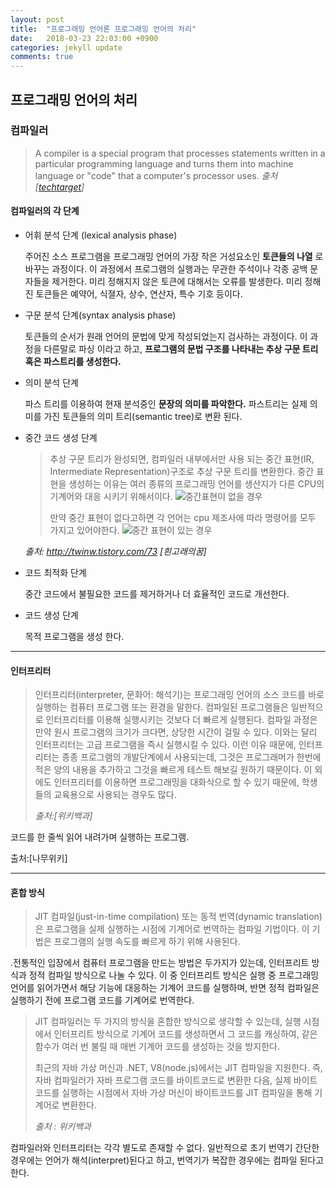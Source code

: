 ```yaml
---
layout: post
title:  "프로그래밍 언어론 프로그래밍 언어의 처리"
date:   2018-03-23 22:03:00 +0900
categories: jekyll update
comments: true
---
```

## 프로그래밍 언어의 처리
### 컴파일러

>A compiler is a special program that processes statements written in a particular programming language and turns them into machine language or "code" that a computer's processor uses. _출처[<a href="http://whatis.techtarget.com/definition/compiler" >techtarget</a>]_


#### 컴파일러의 각 단계


* 어휘 분석 단계 (lexical analysis phase)

  주어진 소스 프로그램을 프로그래밍 언어의 가장 작은 거성요소인 **토큰들의 나열** 로 바꾸는 과정이다. 이 과정에서 프로그램의 실행과는 무관한 주석이나 각종 공백 문자들을 제거한다. 미리 정해지지 않은 토큰에 대해서는 오류를 발생한다. 미리 정해진 토큰들은 예약어, 식졀자, 상수, 연산자, 특수 기호 등이다.

* 구문 분석 단계(syntax analysis phase)

  토큰들의 순서가 원래 언어의 문법에 맞게 작성되었는지 검사하는 과정이다. 이 과정을 다른말로 파싱 이라고 하고, **프로그램의 문법 구조를 나타내는 추상 구문 트리 혹은 파스트리를 생성한다.**

* 의미 분석 단계

  파스 트리를 이용하여 현재 분석중인 **문장의 의미를 파악한다.** 파스트리는 실제 의미를 가진 토큰들의 의미 트리(semantic tree)로 변환 된다.

* 중간 코드 생성 단계

  >추상 구문 트리가 완성되면, 컴파일러 내부에서만 사용 되는 중간 표현(IR, Intermediate Representation)구조로 추상 구문 트리를 변환한다. 중간 표현을 생성하는 이유는 여러 종류의 프로그래밍 언어를 생산지가 다른 CPU의 기계어와 대응 시키기 위해서이다.
  ![중간표현이 없을 경우](http://cfile27.uf.tistory.com/image/2465EC4756FD6F9A1AFADD)
  >
  >만약 중간 표현이 없다고하면 각 언어는 cpu 제조사에 따라 명령어를 모두 가지고 있어야한다.
  ![중간 표현이 있는 경우](http://cfile8.uf.tistory.com/image/2749AA4C56FD70C50F51D0)
  >
  _출처: http://twinw.tistory.com/73 [흰고래의꿈]_


* 코드 최적화 단계

  중간 코드에서 불필요한 코드를 제거하거나 더 효율적인 코드로 개선한다.

* 코드 생성 단계

  목적 프로그램을 생성 한다.


***
#### 인터프리터

>인터프리터(interpreter, 문화어: 해석기)는 프로그래밍 언어의 소스 코드를 바로 실행하는 컴퓨터 프로그램 또는 환경을 말한다.
컴파일된 프로그램들은 일반적으로 인터프리터를 이용해 실행시키는 것보다 더 빠르게 실행된다. 컴파일 과정은 만약 원시 프로그램의 크기가 크다면, 상당한 시간이 걸릴 수 있다. 이와는 달리 인터프리터는 고급 프로그램을 즉시 실행시킬 수 있다. 이런 이유 때문에, 인터프리터는 종종 프로그램의 개발단계에서 사용되는데, 그것은 프로그래머가 한번에 적은 양의 내용을 추가하고 그것을 빠르게 테스트 해보길 원하기 때문이다. 이 외에도 인터프리터를 이용하면 프로그래밍을 대화식으로 할 수 있기 때문에, 학생들의 교육용으로 사용되는 경우도 많다.
>
>_출처:[위키백과]_

코드를 한 줄씩 읽어 내려가며 실행하는 프로그램.

출처:[나무위키]

---
#### 혼합 방식

>JIT 컴파일(just-in-time compilation) 또는 동적 번역(dynamic translation)은 프로그램을 실제 실행하는 시점에 기계어로 번역하는 컴파일 기법이다. 이 기법은 프로그램의 실행 속도를 빠르게 하기 위해 사용된다.
>
.전통적인 입장에서 컴퓨터 프로그램을 만드는 방법은 두가지가 있는데, 인터프리트 방식과 정적 컴파일 방식으로 나눌 수 있다. 이 중 인터프리트 방식은 실행 중 프로그래밍 언어를 읽어가면서 해당 기능에 대응하는 기계어 코드를 실행하며, 반면 정적 컴파일은 실행하기 전에 프로그램 코드를 기계어로 번역한다.
>
>JIT 컴파일러는 두 가지의 방식을 혼합한 방식으로 생각할 수 있는데, 실행 시점에서 인터프리트 방식으로 기계어 코드를 생성하면서 그 코드를 캐싱하여, 같은 함수가 여러 번 불릴 때 매번 기계어 코드를 생성하는 것을 방지한다.
>
>최근의 자바 가상 머신과 .NET, V8(node.js)에서는 JIT 컴파일을 지원한다. 즉, 자바 컴파일러가 자바 프로그램 코드를 바이트코드로 변환한 다음, 실제 바이트코드를 실행하는 시점에서 자바 가상 머신이 바이트코드를 JIT 컴파일을 통해 기계어로 변환한다.
>
>_출처 : 위키백과_

컴파일러와 인터프리터는 각각 별도로 존재할 수 없다. 일반적으로 초기 번역기 간단한 경우에는 언어가 해석(interpret)된다고 하고, 번역기가 복잡한 경우에는 컴파일 된다고 한다.
